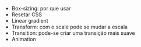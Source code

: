 
- Box-sizing: por que usar
- Resetar CSS
- Linear gradient
- Transform: com o scale pode se mudar a escala
- Transition: pode-se criar uma transição mais suave
- Animation